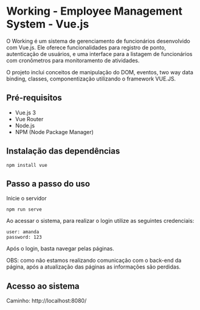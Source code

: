 # Working - Employee Management System - Vue.js

O Working é um sistema de gerenciamento de funcionários desenvolvido com Vue.js. Ele oferece funcionalidades para registro de ponto, autenticação de usuários, e uma interface para a listagem de funcionários com cronômetros para monitoramento de atividades.

O projeto inclui conceitos de manipulação do DOM, eventos, two way
data binding, classes, componentização utilizando o framework VUE.JS. 


## Pré-requisitos

- Vue.js 3
- Vue Router
- Node.js 
- NPM (Node Package Manager)

## Instalação das dependências 

```
npm install vue
```
## Passo a passo do uso

Inicie o servidor
```
npm run serve
```
Ao acessar o sistema, para realizar o login utilize as seguintes credenciais:
```
user: amanda
password: 123
```
Após o login, basta navegar pelas páginas.

OBS: como não estamos realizando comunicação com o back-end da página, após a atualização das páginas as informações são perdidas.
## Acesso ao sistema
Caminho: http://localhost:8080/


